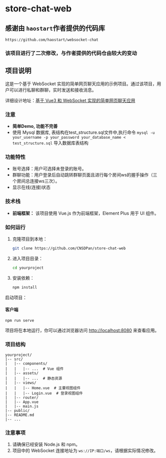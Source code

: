# store-chat-web
## 感谢由 `haostart`作者提供的代码库
    https://github.com/haostart/websocket-chat
### 该项目进行了二次修改，与作者提供的代码仓由较大的变动


## 项目说明


这是一个基于 WebSocket 实现的简单网页聊天应用的示例项目。通过该项目，用户可以进行私聊和群聊，实时发送和接收消息。

详细设计地址：[基于 Vue3 和 WebSocket 实现的简单网页聊天应用
](https://blog.csdn.net/haostart_/article/details/135291148)

### 注意
- **简单Demo, 功能不完善**
- 使用 Mysql 数据库, 表结构在test_structure.sql文件中,执行命令 `mysql -u your_username -p your_password your_database_name < test_structure.sql` 导入数据库表结构



### 功能特性
- 账号选择：用户可选择未登录的账号。
- 群聊功能：用户登录后自动跳转群聊页面且进行每个房间ws的握手操作（三个房间总连接ws三次）。
- 显示在线(连接)状态
### 技术栈

- **前端框架：** 该项目使用 Vue.js 作为前端框架，Element Plus 用于 UI 组件。


### 如何运行


1. 克隆项目到本地：

   ```bash
   git clone https://github.com/CNSDPan/store-chat-web
   ```

2. 进入项目目录：

   ```bash
   cd yourproject
   ```

3. 安装依赖：

   ```bash
   npm install
   ```
启动项目：
#### 客户端
`
npm run serve
`

项目将在本地运行，你可以通过浏览器访问 [http://localhost:8080](http://localhost:8080) 来查看应用。

### 项目结构

```
yourproject/
|-- src/
|   |-- components/
|   |   |-- ...  # Vue 组件
|   |-- assets/
|   |   |-- ...  # 静态资源
|   |-- views/
|   |   |-- Home.vue  # 主要视图组件
|   |   |-- Login.vue  # 登录视图组件
|   |-- router/
|   |-- App.vue
|   |-- main.js
|-- public/
|-- README.md
|-- ...
```

### 注意事项

1. 请确保已经安装 Node.js 和 npm。
2. 项目中的 WebSocket 连接地址为 `ws://IP:端口/ws`，请根据实际情况修改。

